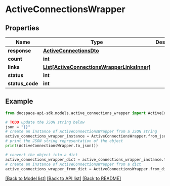 # ActiveConnectionsWrapper

## Properties

Name | Type | Description | Notes
------------ | ------------- | ------------- | -------------
**response** | [**ActiveConnectionsDto**](ActiveConnectionsDto.md) |  | [optional] 
**count** | **int** |  | [optional] 
**links** | [**List[ActiveConnectionsWrapperLinksInner]**](ActiveConnectionsWrapperLinksInner.md) |  | [optional] 
**status** | **int** |  | [optional] 
**status_code** | **int** |  | [optional] 

## Example

```python
from docspace-api-sdk.models.active_connections_wrapper import ActiveConnectionsWrapper

# TODO update the JSON string below
json = "{}"
# create an instance of ActiveConnectionsWrapper from a JSON string
active_connections_wrapper_instance = ActiveConnectionsWrapper.from_json(json)
# print the JSON string representation of the object
print(ActiveConnectionsWrapper.to_json())

# convert the object into a dict
active_connections_wrapper_dict = active_connections_wrapper_instance.to_dict()
# create an instance of ActiveConnectionsWrapper from a dict
active_connections_wrapper_from_dict = ActiveConnectionsWrapper.from_dict(active_connections_wrapper_dict)
```
[[Back to Model list]](../README.md#documentation-for-models) [[Back to API list]](../README.md#documentation-for-api-endpoints) [[Back to README]](../README.md)


